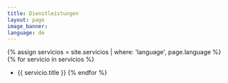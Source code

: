 ```yaml
---
title: Dienstleistungen
layout: page
image_banner:
language: de
---
```


{% assign servicios = site.servicios | where: 'language', page.language %}
{% for servicio in servicios %}
- {{ servicio.title }}
{% endfor %}
